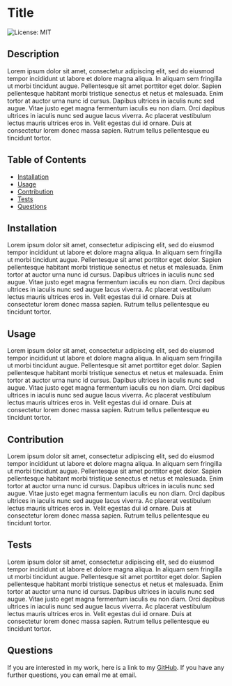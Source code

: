 
  # Title
  ![License: MIT](https://img.shields.io/badge/License-MIT-yellow.svg)
    

  ## Description
  Lorem ipsum dolor sit amet, consectetur adipiscing elit, sed do eiusmod tempor incididunt ut labore et dolore magna aliqua. In aliquam sem fringilla ut morbi tincidunt augue. Pellentesque sit amet porttitor eget dolor. Sapien pellentesque habitant morbi tristique senectus et netus et malesuada. Enim tortor at auctor urna nunc id cursus. Dapibus ultrices in iaculis nunc sed augue. Vitae justo eget magna fermentum iaculis eu non diam. Orci dapibus ultrices in iaculis nunc sed augue lacus viverra. Ac placerat vestibulum lectus mauris ultrices eros in. Velit egestas dui id ornare. Duis at consectetur lorem donec massa sapien. Rutrum tellus pellentesque eu tincidunt tortor.

  ## Table of Contents
  * [Installation](#installation)
  * [Usage](#usage)
  * [Contribution](#contribution)
  * [Tests](#tests)
  * [Questions](#questions)

  
  ## Installation
  Lorem ipsum dolor sit amet, consectetur adipiscing elit, sed do eiusmod tempor incididunt ut labore et dolore magna aliqua. In aliquam sem fringilla ut morbi tincidunt augue. Pellentesque sit amet porttitor eget dolor. Sapien pellentesque habitant morbi tristique senectus et netus et malesuada. Enim tortor at auctor urna nunc id cursus. Dapibus ultrices in iaculis nunc sed augue. Vitae justo eget magna fermentum iaculis eu non diam. Orci dapibus ultrices in iaculis nunc sed augue lacus viverra. Ac placerat vestibulum lectus mauris ultrices eros in. Velit egestas dui id ornare. Duis at consectetur lorem donec massa sapien. Rutrum tellus pellentesque eu tincidunt tortor.

  ## Usage
  Lorem ipsum dolor sit amet, consectetur adipiscing elit, sed do eiusmod tempor incididunt ut labore et dolore magna aliqua. In aliquam sem fringilla ut morbi tincidunt augue. Pellentesque sit amet porttitor eget dolor. Sapien pellentesque habitant morbi tristique senectus et netus et malesuada. Enim tortor at auctor urna nunc id cursus. Dapibus ultrices in iaculis nunc sed augue. Vitae justo eget magna fermentum iaculis eu non diam. Orci dapibus ultrices in iaculis nunc sed augue lacus viverra. Ac placerat vestibulum lectus mauris ultrices eros in. Velit egestas dui id ornare. Duis at consectetur lorem donec massa sapien. Rutrum tellus pellentesque eu tincidunt tortor.

  

  ## Contribution
  Lorem ipsum dolor sit amet, consectetur adipiscing elit, sed do eiusmod tempor incididunt ut labore et dolore magna aliqua. In aliquam sem fringilla ut morbi tincidunt augue. Pellentesque sit amet porttitor eget dolor. Sapien pellentesque habitant morbi tristique senectus et netus et malesuada. Enim tortor at auctor urna nunc id cursus. Dapibus ultrices in iaculis nunc sed augue. Vitae justo eget magna fermentum iaculis eu non diam. Orci dapibus ultrices in iaculis nunc sed augue lacus viverra. Ac placerat vestibulum lectus mauris ultrices eros in. Velit egestas dui id ornare. Duis at consectetur lorem donec massa sapien. Rutrum tellus pellentesque eu tincidunt tortor.

  ## Tests
  Lorem ipsum dolor sit amet, consectetur adipiscing elit, sed do eiusmod tempor incididunt ut labore et dolore magna aliqua. In aliquam sem fringilla ut morbi tincidunt augue. Pellentesque sit amet porttitor eget dolor. Sapien pellentesque habitant morbi tristique senectus et netus et malesuada. Enim tortor at auctor urna nunc id cursus. Dapibus ultrices in iaculis nunc sed augue. Vitae justo eget magna fermentum iaculis eu non diam. Orci dapibus ultrices in iaculis nunc sed augue lacus viverra. Ac placerat vestibulum lectus mauris ultrices eros in. Velit egestas dui id ornare. Duis at consectetur lorem donec massa sapien. Rutrum tellus pellentesque eu tincidunt tortor.

  ## Questions
  If you are interested in my work, here is a link to my [GitHub](https://github/com/username).
  If you have any further questions, you can email me at email.
